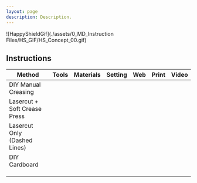```yaml
---
layout: page
description: Description.
---
```


![HappyShieldGif](./assets/0_MD_Instruction Files/HS_GIF/HS_Concept_00.gif)

## Instructions


| Method                            | Tools | Materials | Setting | Web | Print | Video |
|-----------------------------------|-------|-----------|---------|--------------|-------|-------|
| DIY Manual Creasing |       |           |         |          [<i class="em em-iphone" aria-role="presentation" aria-label="MOBILE PHONE"></i>](./manual-creasing-straight-line/en/)   |       |       |
| Lasercut + Soft Crease Press            |       |           |         |              |       |       |
| Lasercut Only (Dashed Lines)           |       |           |         |              |       |       |
| DIY Cardboard  |       |           |         |              |       |       |
|                                   |       |           |         |              |       |       |
|                                   |       |           |         |              |       |       |
|                                   |       |           |         |              |       |       |

